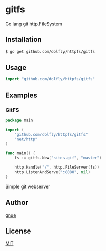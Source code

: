 # gitfs

Go lang git http.FileSystem

## Installation

```sh
$ go get github.com/dolfly/httpfs/gitfs
```

## Usage

```go
import "github.com/dolfly/httpfs/gitfs"
```

## Examples

### GitFS

```go
package main

import (
	"github.com/dolfly/httpfs/gitfs"
	"net/http"
)

func main() {
	fs := gitfs.New("sites.gif", "master")

	http.Handle("/", http.FileServer(fs))
	http.ListenAndServe(":8080", nil)
}

```

Simple git webserver

## Author

[gnue](https://github.com/dolfly)

## License

[MIT](LICENSE.txt)

